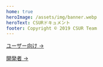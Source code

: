 ```yaml
---
home: true
heroImage: /assets/img/banner.webp
heroText: CSURドキュメント
footer: Copyright © 2019 CSUR Team
---
```


<p class="action"><a href="/ja/docs/guide/" class="nav-link action-button">ユーザー向け →</a></p>
<p class="action"><a href="/ja/docs/dev/" class="nav-link action-button">開発者 →</a></p>